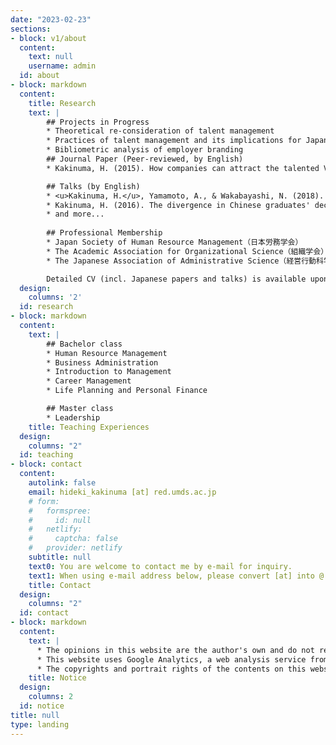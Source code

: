 ```yaml
---
date: "2023-02-23"
sections:
- block: v1/about
  content:
    text: null
    username: admin
  id: about
- block: markdown
  content:
    title: Research
    text: |
        ## Projects in Progress
        * Theoretical re-consideration of talent management
        * Practices of talent management and its implications for Japanese companies
        * Bibliometric analysis of employer branding
        ## Journal Paper (Peer-reviewed, by English)
        * Kakinuma, H. (2015). How companies can attract the talented Vietnamese graduates? An experimental-designed investigation. _International Journal of Business and Management_, _10_ (2), pp.31-40.

        ## Talks (by English)
        * <u>Kakinuma, H.</u>, Yamamoto, A., & Wakabayashi, N. (2018). How can we get long-stay reservation from new employees? An exploratory analysis of employee retention in the lodging industry in Kyoto. Paper Presented at the 16th APacCHRIE Conference. [Sun Yat-Sen University, Guanzhou, China]
        * Kakinuma, H. (2016). The divergence in Chinese graduates' decision criteria for job choice: An experiemental-designed investigation. Paper Presented at Management Theory and Practice Conference. [Kyoto University, Kyoto, Japan]
        * and more...
        
        ## Professional Membership
        * Japan Society of Human Resource Management（日本労務学会）
        * The Academic Association for Organizational Science（組織学会）
        * The Japanese Association of Administrative Science（経営行動科学学会）

        Detailed CV (incl. Japanese papers and talks) is available upon request.
  design:
    columns: '2'
  id: research
- block: markdown
  content:
    text: |
        ## Bachelor class
        * Human Resource Management
        * Business Administration
        * Introduction to Management
        * Career Management
        * Life Planning and Personal Finance

        ## Master class
        * Leadership
    title: Teaching Experiences
  design:
    columns: "2"
  id: teaching
- block: contact
  content:
    autolink: false
    email: hideki_kakinuma [at] red.umds.ac.jp
    # form:
    #   formspree:
    #     id: null
    #   netlify:
    #     captcha: false
    #   provider: netlify
    subtitle: null
    text0: You are welcome to contact me by e-mail for inquiry.
    text1: When using e-mail address below, please convert [at] into @.
    title: Contact
  design:
    columns: "2"
  id: contact
- block: markdown
  content:
    text: |
      * The opinions in this website are the author's own and do not reflect the view of the belonging organization.
      * This website uses Google Analytics, a web analysis service from Google Inc. Google Analytics uses "cookies" that enable to analyse how you use the website. Cookies are collected anonymously and do not identify any individual users. You can disable cookies by your browser's settings. 
      * The copyrights and portrait rights of the contents on this website belong to the author of this website or to the respective rights holders. Unauthorized duplication, alteration, or distribution beyond the scope of the law, including personal use, is strictly prohibited.
    title: Notice
  design:
    columns: 2
  id: notice
title: null
type: landing
---
```

